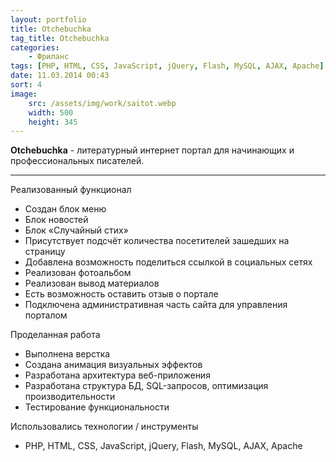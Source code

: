 ```yaml
---
layout: portfolio
title: Otchebuchka
tag_title: Otchebuchka
categories:
    - Фриланс
tags: [PHP, HTML, CSS, JavaScript, jQuery, Flash, MySQL, AJAX, Apache]
date: 11.03.2014 00:43
sort: 4
image: 
    src: /assets/img/work/saitot.webp 
    width: 500
    height: 345
---
```


**Otchebuchka** - литературный интернет портал для начинающих и профессиональных писателей.

---

Реализованный функционал

* Создан блок меню
* Блок новостей
* Блок &laquo;Случайный стих&raquo;
* Присутствует подсчёт количества посетителей зашедших на страницу
* Добавлена возможность поделиться ссылкой в социальных сетях
* Реализован фотоальбом
* Реализован вывод материалов
* Есть возможность оставить отзыв о портале
* Подключена административная часть сайта для управления порталом

Проделанная работа

* Выполнена верстка
* Создана анимация визуальных эффектов
* Разработана архитектура веб-приложения
* Разработана структура БД, SQL-запросов, оптимизация производительности
* Тестирование функциональности

Использовались технологии / инструменты

* PHP, HTML, CSS, JavaScript, jQuery, Flash, MySQL, AJAX, Apache

